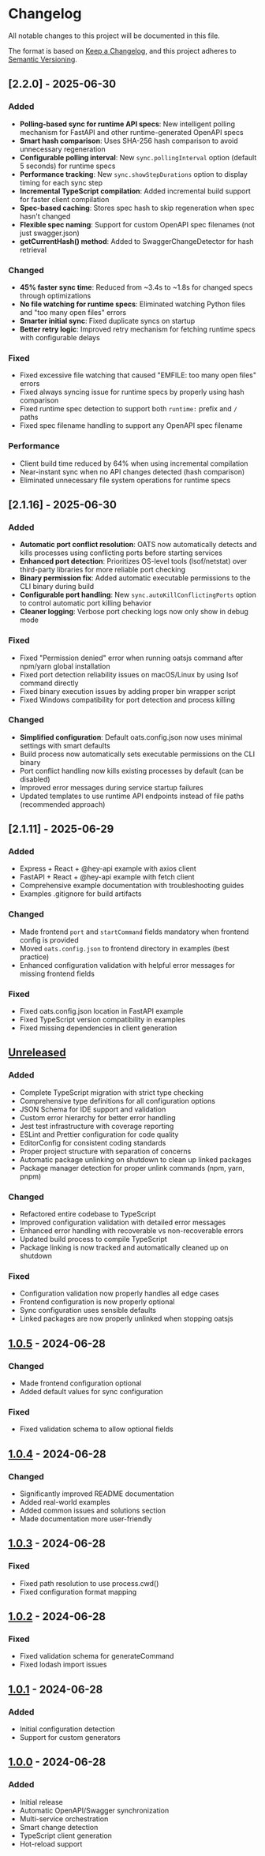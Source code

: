 # Changelog

All notable changes to this project will be documented in this file.

The format is based on [Keep a Changelog](https://keepachangelog.com/en/1.0.0/),
and this project adheres to [Semantic Versioning](https://semver.org/spec/v2.0.0.html).

## [2.2.0] - 2025-06-30

### Added
- **Polling-based sync for runtime API specs**: New intelligent polling mechanism for FastAPI and other runtime-generated OpenAPI specs
- **Smart hash comparison**: Uses SHA-256 hash comparison to avoid unnecessary regeneration
- **Configurable polling interval**: New `sync.pollingInterval` option (default 5 seconds) for runtime specs
- **Performance tracking**: New `sync.showStepDurations` option to display timing for each sync step
- **Incremental TypeScript compilation**: Added incremental build support for faster client compilation
- **Spec-based caching**: Stores spec hash to skip regeneration when spec hasn't changed
- **Flexible spec naming**: Support for custom OpenAPI spec filenames (not just swagger.json)
- **getCurrentHash() method**: Added to SwaggerChangeDetector for hash retrieval

### Changed
- **45% faster sync time**: Reduced from ~3.4s to ~1.8s for changed specs through optimizations
- **No file watching for runtime specs**: Eliminated watching Python files and "too many open files" errors
- **Smarter initial sync**: Fixed duplicate syncs on startup
- **Better retry logic**: Improved retry mechanism for fetching runtime specs with configurable delays

### Fixed
- Fixed excessive file watching that caused "EMFILE: too many open files" errors
- Fixed always syncing issue for runtime specs by properly using hash comparison
- Fixed runtime spec detection to support both `runtime:` prefix and `/` paths
- Fixed spec filename handling to support any OpenAPI spec filename

### Performance
- Client build time reduced by 64% when using incremental compilation
- Near-instant sync when no API changes detected (hash comparison)
- Eliminated unnecessary file system operations for runtime specs

## [2.1.16] - 2025-06-30

### Added
- **Automatic port conflict resolution**: OATS now automatically detects and kills processes using conflicting ports before starting services
- **Enhanced port detection**: Prioritizes OS-level tools (lsof/netstat) over third-party libraries for more reliable port checking
- **Binary permission fix**: Added automatic executable permissions to the CLI binary during build
- **Configurable port handling**: New `sync.autoKillConflictingPorts` option to control automatic port killing behavior
- **Cleaner logging**: Verbose port checking logs now only show in debug mode

### Fixed
- Fixed "Permission denied" error when running oatsjs command after npm/yarn global installation
- Fixed port detection reliability issues on macOS/Linux by using lsof command directly
- Fixed binary execution issues by adding proper bin wrapper script
- Fixed Windows compatibility for port detection and process killing

### Changed
- **Simplified configuration**: Default oats.config.json now uses minimal settings with smart defaults
- Build process now automatically sets executable permissions on the CLI binary
- Port conflict handling now kills existing processes by default (can be disabled)
- Improved error messages during service startup failures
- Updated templates to use runtime API endpoints instead of file paths (recommended approach)

## [2.1.11] - 2025-06-29

### Added
- Express + React + @hey-api example with axios client
- FastAPI + React + @hey-api example with fetch client
- Comprehensive example documentation with troubleshooting guides
- Examples .gitignore for build artifacts

### Changed
- Made frontend `port` and `startCommand` fields mandatory when frontend config is provided
- Moved `oats.config.json` to frontend directory in examples (best practice)
- Enhanced configuration validation with helpful error messages for missing frontend fields

### Fixed
- Fixed oats.config.json location in FastAPI example
- Fixed TypeScript version compatibility in examples
- Fixed missing dependencies in client generation

## [Unreleased]

### Added
- Complete TypeScript migration with strict type checking
- Comprehensive type definitions for all configuration options
- JSON Schema for IDE support and validation
- Custom error hierarchy for better error handling
- Jest test infrastructure with coverage reporting
- ESLint and Prettier configuration for code quality
- EditorConfig for consistent coding standards
- Proper project structure with separation of concerns
- Automatic package unlinking on shutdown to clean up linked packages
- Package manager detection for proper unlink commands (npm, yarn, pnpm)

### Changed
- Refactored entire codebase to TypeScript
- Improved configuration validation with detailed error messages
- Enhanced error handling with recoverable vs non-recoverable errors
- Updated build process to compile TypeScript
- Package linking is now tracked and automatically cleaned up on shutdown

### Fixed
- Configuration validation now properly handles all edge cases
- Frontend configuration is now properly optional
- Sync configuration uses sensible defaults
- Linked packages are now properly unlinked when stopping oatsjs

## [1.0.5] - 2024-06-28

### Changed
- Made frontend configuration optional
- Added default values for sync configuration

### Fixed
- Fixed validation schema to allow optional fields

## [1.0.4] - 2024-06-28

### Changed
- Significantly improved README documentation
- Added real-world examples
- Added common issues and solutions section
- Made documentation more user-friendly

## [1.0.3] - 2024-06-28

### Fixed
- Fixed path resolution to use process.cwd()
- Fixed configuration format mapping

## [1.0.2] - 2024-06-28

### Fixed
- Fixed validation schema for generateCommand
- Fixed lodash import issues

## [1.0.1] - 2024-06-28

### Added
- Initial configuration detection
- Support for custom generators

## [1.0.0] - 2024-06-28

### Added
- Initial release
- Automatic OpenAPI/Swagger synchronization
- Multi-service orchestration
- Smart change detection
- TypeScript client generation
- Hot-reload support

[Unreleased]: https://github.com/shekhardtu/oatsjs/compare/v1.0.5...HEAD
[1.0.5]: https://github.com/shekhardtu/oatsjs/compare/v1.0.4...v1.0.5
[1.0.4]: https://github.com/shekhardtu/oatsjs/compare/v1.0.3...v1.0.4
[1.0.3]: https://github.com/shekhardtu/oatsjs/compare/v1.0.2...v1.0.3
[1.0.2]: https://github.com/shekhardtu/oatsjs/compare/v1.0.1...v1.0.2
[1.0.1]: https://github.com/shekhardtu/oatsjs/compare/v1.0.0...v1.0.1
[1.0.0]: https://github.com/shekhardtu/oatsjs/releases/tag/v1.0.0